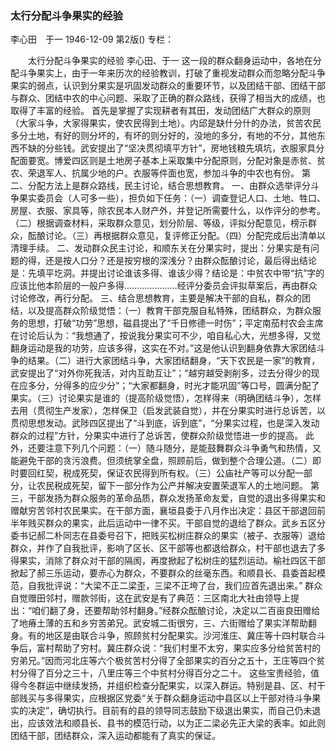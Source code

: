 ### 太行分配斗争果实的经验
李心田　于一
1946-12-09
第2版()
专栏：

　　太行分配斗争果实的经验
    李心田、于一
    这一段的群众翻身运动中，各地在分配斗争果实上，由于一年来历次的经验教训，打破了重视发动群众而忽略分配斗争果实的弱点，认识到分果实是巩固发动群众的重要环节，以及团结干部、团结干部与群众、团结中农的中心问题、采取了正确的群众路线，获得了相当大的成绩，也取得了丰富的经验。
    首先是掌握了实现耕者有其田，发动团结广大群众的原则（大家斗争，大家得果实，使农民得到土地）。内邱是缺什分什的办法，贫苦农民多分土地，有好的则分坏的，有坏的则分好的，没地的多分，有地的不分，其他东西不缺的分些钱。武安提出了“坚决贯彻填平方针”，房地钱粮先填坑，衣服家具分配面要宽。博爱四区则是土地房子基本上采取集中分配原则，分配对象是赤贫、贫农、荣退军人、抗属少地的户。衣服等件面也宽，参加斗争的中农也有份。
    第二、分配方法上是群众路线，民主讨论，结合思想教育。
    一、由群众选举评分斗争果实委员会（人可多一些），担负如下任务：（一）调查登记人口、土地、牲口、房屋、衣服、家具等，除农民本人财产外，并登记所需要什么，以作评分的参考。（二）根据调查材料，采取群众意见，划分阶层、等级，评拟分配意见，榜示群众，酝酿讨论。（三）再根据群众意见，复评修正分配。（四）分配完成后出清单以清理手续。
    二、发动群众民主讨论，和顺东关在分果实时，提出：分果实是有问题的得，还是按人口分？还是按穷根的深浅分？由群众酝酿讨论，最后得出结论是：先填平圪洞。并提出讨论谁该多得、谁该少得？结论是：中贫农中带“抗”字的应该比他本阶层的一般户多得…………………经评分委员会评拟草案后，再由群众讨论修改，再行分配。
    三、结合思想教育，主要是解决干部的自私，群众的团结，以及提高群众阶级觉悟：（一）教育干部克服自私特殊，团结群众，为群众服务的思想，打破“功劳”思想，磁县提出了“千日修德一时伤”；平定南茄村农会主席在讨论后认为：“我想通了，按说我分果实可不少，咱自私心大，光想多得，又觉翻身运动是我的功劳，应该多得，这实在不对。”这是他认识到翻身依靠大家团结斗争的结果。（二）进行大家团结斗争，大家团结翻身，“天下农民是一家”的教育，武安提出了“对外你死我活，对内互助互让”；“越穷越受剥削多，过去分得少的现在应多分，分得多的应少分”；“大家都翻身，时光才能巩固”等口号，圆满分配了果实。（三）讨论果实是谁的（提高阶级觉悟），怎样得来（明确团结斗争），怎样去用（贯彻生产发家），怎样保卫（启发武装自觉），并在分果实时进行总诉苦，以贯彻思想发动。武陟四区提出了“斗到底，诉到底”，“分果实过程，也是深入发动群众的过程”方针，分果实中进行了总诉苦，使群众阶级觉悟进一步的提高。
    此外，还要注意下列几个问题：（一）随斗随分，是能鼓舞群众斗争勇气和热情，又能避免干部的贪污浪费。但须统掌全盘，照顾前后，做到整个合理公道。（二）即时要回红契，税成死契，保证农民得到所有权。（三）公庙社产等可以分配一部分，让农民税成死契，留下一部分作为公产并解决安置荣退军人的土地问题。
    第三，干部发扬为群众服务的革命品质，群众发扬革命友爱，自觉的退出多得果实和赠献穷苦邻村农民果实。在干部方面，襄垣县委于八月作出决定：县区干部退回前半年贱买群众的果实，此后运动中一律不买。干部自觉的退给了群众。武乡五区分委书记郝二朴同志在县委号召下，把贱买松树庄群众的果实（被子、衣服等）退给群众，并作了自我批评，影响了区长、区干部等也都退给群众，村干部也退去了多得果实，消除了群众对干部的隔阂，再度掀起了松树庄的猛烈运动。榆社四区干部掀起了郝三乐运动，要赤心为群众，不要群众的丝毫东西。和顺县长、县委首起模范，自我批评说：“大梁不正二梁歪，三梁不正垮了台，我们应首先退出来。”
    群众自觉赠田邻村，赠款邻街，这在武安是有了典范：三区南北大社由领导上提出：“咱们翻了身，还要帮助邻村翻身。”经群众酝酿讨论，决定以二百亩良田赠给了地瘠土薄的五和乡穷苦弟兄。武安城二街很穷，三、六街赠给了果实洋帮助翻身。有的地区是由联合斗争，照顾贫村分配果实。沙河淮庄、冀庄等十四村联合斗争后，富村帮助了穷村。冀庄群众说：“我们村里不太穷，果实应多分给贫苦村的穷弟兄。”因而河北庄等六个极贫苦村分得了全部果实的百分之五十，王庄等四个贫村分得了百分之三十，八里庄等三个中贫村分得百分之二十。
    这些宝贵经验，值得今冬群运中继续发扬，并组织检查分配果实，以深入群运。特别是县、区、村干部贱买与多得果实，应根据区党委“关于群众翻身运动中县区以上干部对待斗争果实的决定”，确切执行。目前有的县的领导同志鼓励下级退出果实，而自己仍未退出，应该效法和顺县长、县书的模范行动，以为正二梁必先正大梁的表率。如此则团结干部，团结群众，深入运动都能有了真实的保证。
